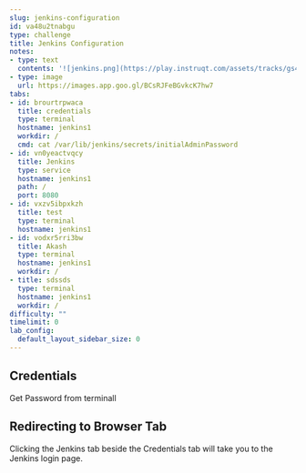 ```yaml
---
slug: jenkins-configuration
id: va48u2tnabgu
type: challenge
title: Jenkins Configuration
notes:
- type: text
  contents: '![jenkins.png](https://play.instruqt.com/assets/tracks/gs4avgczrh2s/58ebe9d8084ae33ca01946707302d110/assets/jenkins.png)'
- type: image
  url: https://images.app.goo.gl/BCsRJFeBGvkcK7hw7
tabs:
- id: brourtrpwaca
  title: credentials
  type: terminal
  hostname: jenkins1
  workdir: /
  cmd: cat /var/lib/jenkins/secrets/initialAdminPassword
- id: vn0yeactvqcy
  title: Jenkins
  type: service
  hostname: jenkins1
  path: /
  port: 8080
- id: vxzv5ibpxkzh
  title: test
  type: terminal
  hostname: jenkins1
- id: vodxr5rri3bw
  title: Akash
  type: terminal
  hostname: jenkins1
  workdir: /
- title: sdssds
  type: terminal
  hostname: jenkins1
  workdir: /
difficulty: ""
timelimit: 0
lab_config:
  default_layout_sidebar_size: 0
---
```

## Credentials

Get Password from terminall

## Redirecting to Browser Tab

Clicking the Jenkins tab beside the Credentials tab will take you to the Jenkins login page.



